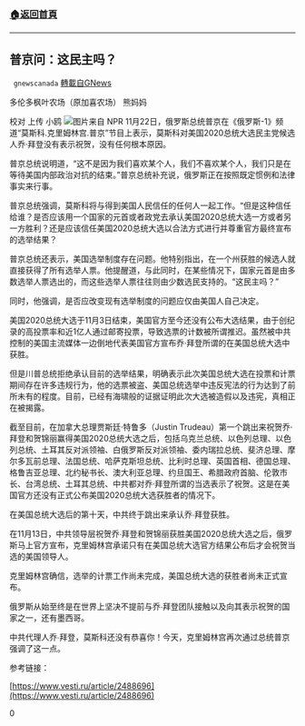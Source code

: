 ###  [:house:返回首頁](https://github.com/ourhimalayas/txt)
---

## 普京问：这民主吗？
` gnewscanada` [轉載自GNews](https://gnews.org/zh-hans/582427/)

多伦多枫叶农场（原加喜农场） 熊妈妈

校对 上传 小鸥
![]()![](https://gnews-media-offload.s3.amazonaws.com/wp-content/uploads/2020/11/22173922/%E6%B3%95.png)图片来自 NPR
11月22日，俄罗斯总统普京在《俄罗斯-1》频道“莫斯科.克里姆林宫.普京”节目上表示，莫斯科对美国2020总统大选民主党候选人乔·拜登没有表示祝贺，没有任何根本原因。

普京总统说明道，“这不是因为我们喜欢某个人，我们不喜欢某个人，我们只是在等待美国内部政治对抗的结束。”普京总统补充说，俄罗斯正在按照既定惯例和法律事实来行事。

普京总统强调，莫斯科将与得到美国人民信任的任何人一起工作。“但是这种信任给谁？是否应该用一个国家的元首或者政党去承认美国2020总统大选一方或者另一方胜利？还是应该信任美国2020总统大选以合法方式进行并尊重官方最终宣布的选举结果？

普京总统还表示，美国选举制度存在问题。他特别指出，在一个州获胜的候选人就直接获得了所有选举人票。他提醒道，与此同时，在某些情况下，国家元首是由多数选举人票选出的，而这些选举人票往往则由少数选民支持的。“这民主吗？”

同时，他强调，是否应改变现有选举制度的问题应仅由美国人自己决定。

美国2020总统大选于11月3日结束，美国官方至今还没有公布大选结果，由于创纪录的高投票率和近1亿人通过邮寄投票，导致选票的计数被所谓推迟。虽然被中共控制的美国主流媒体一边倒地代表美国官方宣布乔·拜登所谓的在美国总统大选中获胜。

但是川普总统拒绝承认目前的选举结果，明确表示此次美国总统大选在投票和计票期间存在许多违规行为，他的选票被盗、美国总统选举中违反宪法的行为达到了前所未有的程度。目前，已经有海啸般的证据证明此次大选被造假以及违宪，真相正在被揭露。

截至目前，在加拿大总理贾斯廷·特鲁多（Justin Trudeau）第一个跳出来祝贺乔·拜登和贺锦丽赢得美国2020总统大选之后，包括乌克兰总统、以色列总理、以色列总统、土耳其反对派领袖、白俄罗斯反对派领袖、委内瑞拉总统、斐济总理、摩尔多瓦前总理、法国总统、哈萨克斯坦总统、比利时总理、英国首相、德国总理、格鲁吉亚总理、北约秘书长、澳大利亚总理、约旦国王、希腊政府首脑、伦敦市长、台湾总统、土耳其总统、中共都对乔·拜登所谓的当选表示了祝贺。这是在美国官方还没有正式公布美国2020总统大选获胜者的情况下。

在美国总统大选后的第十天，中共终于跳出来承认乔∙拜登获胜。

在11月13日，中共领导层祝贺乔∙拜登和贺锦丽获胜美国2020总统大选之后，俄罗斯马上官方宣布，克里姆林宫承诺只有在美国总统大选官方结果公布后才会祝贺当选的美国领导人。

克里姆林宫确信，选举的计票工作尚未完成，美国总统大选的获胜者尚未正式宣布。

俄罗斯从始至终是在世界上坚决不提前与乔∙拜登团队接触以及向其表示祝贺的国家之一，还有墨西哥。

中共代理人乔∙拜登，莫斯科还没有恭喜你！今天，克里姆林宫再次通过总统普京强调了这一点。

参考链接：

[https://www.vesti.ru/article/2488696](https://www.vesti.ru/article/2488696)

0
